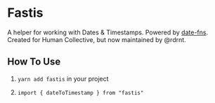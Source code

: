 # Fastis

A helper for working with Dates & Timestamps. Powered by [date-fns](https://date-fns.org/). Created for Human Collective, but now maintained by @rdrnt.

## How To Use

1. `yarn add fastis` in your project

2. `import { dateToTimestamp } from "fastis"`
